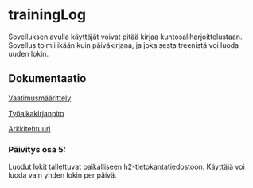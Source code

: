 # trainingLog
Sovelluksen avulla käyttäjät voivat pitää kirjaa kuntosaliharjoittelustaan. Sovellus toimii ikään kuin päiväkirjana, ja jokaisesta treenistä voi luoda uuden lokin.

## Dokumentaatio
[Vaatimusmäärittely](https://github.com/ktatu/ohjtekniikka/blob/master/dokumentaatio/vaatimusmaarittely.md)

[Työaikakirjanpito](https://github.com/ktatu/ohjtekniikka/blob/master/dokumentaatio/tuntikirjanpito.md)

[Arkkitehtuuri](https://github.com/ktatu/ohjtekniikka/blob/master/dokumentaatio/arkkitehtuuri.md)

### Päivitys osa 5:
Luodut lokit tallettuvat paikalliseen h2-tietokantatiedostoon. Käyttäjä voi luoda vain yhden lokin per päivä.
